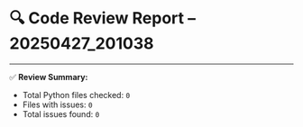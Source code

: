 # 🔍 Code Review Report – 20250427_201038

---

✅ **Review Summary:**
- Total Python files checked: `0`
- Files with issues: `0`
- Total issues found: `0`
